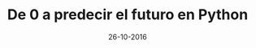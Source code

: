 ---
title: De 0 a predecir el futuro en Python
speaker: Daniel Rodríguez López
bio: Estudiante de 4º de Ing. Informática, sin café en las venas y aprendiendo cosas nuevas cuando se tiene tiempo (y ganas). Python me enamora un poquito más cada vez que descubro cosas nuevas.
date: 26-10-2016
time: 17:00-19:00
link: https://twitter.com/guluc3m/followers
description: En esta charla/taller se verá la sintaxis básica de Python, variables, sentencias de control, métodos... Todo lo necesario para empezar a trastear con él, aplicado a un ejemplo práctico de redes de neuronas muy fácil, sencillo y para toda la familia.
requirements: Para seguir el taller será necesario un portátil con [Python](https://www.python.org/) instalado, a ser posible con GNU/Linux como sistema operativo.
---